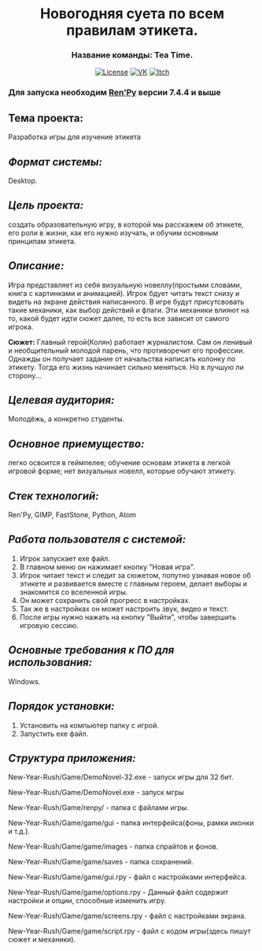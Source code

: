 <h1 align = "center">  Новогодняя суета по всем правилам этикета. </h1>

<h3 align="center"> 
  Название команды: Tea Time.
</h3>

<p align="center">
  <a href=""><img src="https://badgen.net/npm/license/nuxt" alt="License"></a>
  <a href="https://vk.com/teatimegames"><img src="https://badgen.net/badge/VK/group/2787F5" alt="VK"></a>
  <a href="https://tea-time-games.itch.io/new-years-rush-according-to-all-the-rules-of-etiquette"><img src="https://badgen.net/badge/Itch.io/site/green" alt="Itch"></a>
 </p>

### Для запуска необходим [Ren'Py](https://www.renpy.org "скачать с официального сайта")  версии 7.4.4 и выше



<h2> Тема проекта:</h2>
Разработка игры для изучение этикета

## ***Формат системы:*** 
Desktop.

## ***Цель проекта:*** 
создать образовательную игру, в которой мы расскажем об этикете, его роли в жизни, как его нужно изучать, и обучим основным принципам этикета.

## ***Описание:*** 
Игра представляет из себя визуальную новеллу(простыми словами, книга с картинками и анимацией). Игрок бдует читать текст снизу и видеть на экране действия написанного. В игре будут присутсвовать такие механики, как выбор действий и флаги. Эти механики влияют на то, какой будет идти сюжет далее, то есть все зависит от самого игрока.

**Сюжет:**
Главный герой(Колян) работает журналистом. Сам он ленивый и необщительный молодой парень, что противоречит его профессии. Однажды он получает задание от начальства написать колонку по этикету. Тогда его жизнь начинает сильно меняться. Но в лучшую ли сторону...

## ***Целевая аудитория:*** 
Молодёжь, а конкретно студенты.

## ***Основное приемущество:***
легко освоится в геймпелее; обучение основам этикета в легкой игровой форме; нет визуальных новелл, которые обучают этикету.

## ***Стек технологий:*** 
Ren'Py, GIMP, FastStone, Python, Atom

## ***Работа пользователя с системой:***
1. Игрок запускает ехе файл.
2. В главном меню он нажимает кнопку "Новая игра".
3. Игрок читает текст и следит за сюжетом, попутно узнавая новое об этикете и развивается вместе с главным героем, делает выборы и знакомится со вселенной игры.
4. Он может сохранить свой прогресс в настройках.
5. Так же в настройках он может настроить звук, видео и текст.
6. После игры нужно нажать на кнопку "Выйти", чтобы завершить игровую сессию.

## ***Основные требования к ПО для использования:***
Windows.

## ***Порядок установки:***
1. Установить на компьютер папку с игрой.
2. Запустить exe файл.

## ***Структура приложения:***
New-Year-Rush/Game/DemoNovel-32.exe - запуск игры для 32 бит.

New-Year-Rush/Game/DemoNovel.exe - запуск мгры

New-Year-Rush/Game/renpy/ - папка с файлами игры.

New-Year-Rush/Game/game/gui - папка интерфейса(фоны, рамки иконки и т.д.).

New-Year-Rush/Game/game/images - папка спрайтов и фонов.

New-Year-Rush/Game/game/saves - папка сохранений.

New-Year-Rush/Game/game/gui.rpy - файл с настройками интерфейса.

New-Year-Rush/Game/game/options.rpy - Данный файл содержит настройки и опции, способные изменить игру.

New-Year-Rush/Game/game/screens.rpy - файл с настройками экрана.

New-Year-Rush/Game/game/script.rpy - файл с кодом игры(здесь пишут сюжет и механики).
